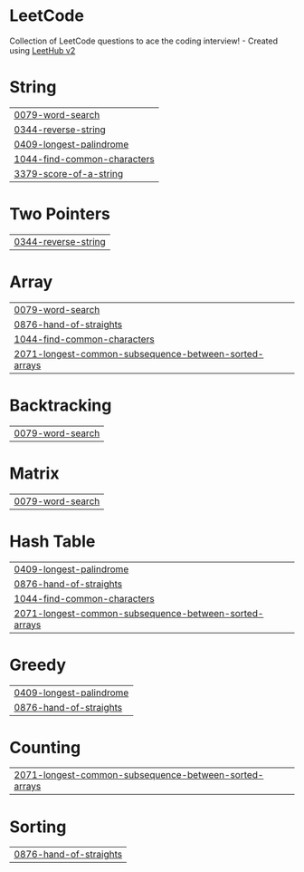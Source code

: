 # LeetCode
Collection of LeetCode questions to ace the coding interview! - Created using [LeetHub v2](https://github.com/arunbhardwaj/LeetHub-2.0)


# String
|  |
| ------- |
| [0079-word-search](https://github.com/StokerBR/LeetCode/tree/master/0079-word-search) |
| [0344-reverse-string](https://github.com/StokerBR/LeetCode/tree/master/0344-reverse-string) |
| [0409-longest-palindrome](https://github.com/StokerBR/LeetCode/tree/master/0409-longest-palindrome) |
| [1044-find-common-characters](https://github.com/StokerBR/LeetCode/tree/master/1044-find-common-characters) |
| [3379-score-of-a-string](https://github.com/StokerBR/LeetCode/tree/master/3379-score-of-a-string) |
# Two Pointers
|  |
| ------- |
| [0344-reverse-string](https://github.com/StokerBR/LeetCode/tree/master/0344-reverse-string) |
# Array
|  |
| ------- |
| [0079-word-search](https://github.com/StokerBR/LeetCode/tree/master/0079-word-search) |
| [0876-hand-of-straights](https://github.com/StokerBR/LeetCode/tree/master/0876-hand-of-straights) |
| [1044-find-common-characters](https://github.com/StokerBR/LeetCode/tree/master/1044-find-common-characters) |
| [2071-longest-common-subsequence-between-sorted-arrays](https://github.com/StokerBR/LeetCode/tree/master/2071-longest-common-subsequence-between-sorted-arrays) |
# Backtracking
|  |
| ------- |
| [0079-word-search](https://github.com/StokerBR/LeetCode/tree/master/0079-word-search) |
# Matrix
|  |
| ------- |
| [0079-word-search](https://github.com/StokerBR/LeetCode/tree/master/0079-word-search) |
# Hash Table
|  |
| ------- |
| [0409-longest-palindrome](https://github.com/StokerBR/LeetCode/tree/master/0409-longest-palindrome) |
| [0876-hand-of-straights](https://github.com/StokerBR/LeetCode/tree/master/0876-hand-of-straights) |
| [1044-find-common-characters](https://github.com/StokerBR/LeetCode/tree/master/1044-find-common-characters) |
| [2071-longest-common-subsequence-between-sorted-arrays](https://github.com/StokerBR/LeetCode/tree/master/2071-longest-common-subsequence-between-sorted-arrays) |
# Greedy
|  |
| ------- |
| [0409-longest-palindrome](https://github.com/StokerBR/LeetCode/tree/master/0409-longest-palindrome) |
| [0876-hand-of-straights](https://github.com/StokerBR/LeetCode/tree/master/0876-hand-of-straights) |
# Counting
|  |
| ------- |
| [2071-longest-common-subsequence-between-sorted-arrays](https://github.com/StokerBR/LeetCode/tree/master/2071-longest-common-subsequence-between-sorted-arrays) |
# Sorting
|  |
| ------- |
| [0876-hand-of-straights](https://github.com/StokerBR/LeetCode/tree/master/0876-hand-of-straights) |